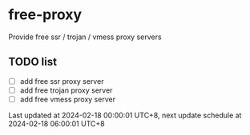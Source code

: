 
# free-proxy
Provide free ssr / trojan / vmess proxy servers


## TODO list
- [ ] add free ssr proxy server
- [ ] add free trojan proxy server
- [ ] add free vmess proxy server

Last updated at 2024-02-18 00:00:01 UTC+8, next update schedule at 2024-02-18 06:00:01 UTC+8

